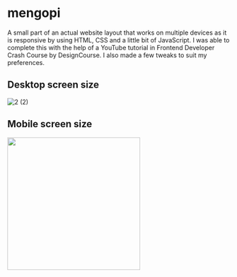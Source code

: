 # mengopi

A small part of an actual website layout that works on multiple devices as it is responsive by using HTML, CSS and a little bit of JavaScript. 
I was able to complete this with the help of a YouTube tutorial in Frontend Developer Crash Course by DesignCourse. I also made a few tweaks to suit 
my preferences.

## Desktop screen size
![2 (2)](https://user-images.githubusercontent.com/107899176/190897320-3a8238e3-8c08-49f8-8870-62fcf909a3e2.png )

## Mobile screen size 
<img src= "https://user-images.githubusercontent.com/107899176/190897326-e1d546ff-1ef1-44c1-86ba-de7e6d0228ac.png" width="300">
